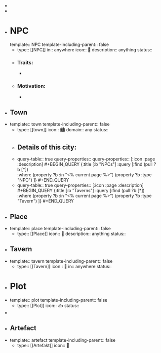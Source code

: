 -
-
- # NPC
  template:: NPC
  template-including-parent:: false
	- type:: [[NPC]]
	  in:: anywhere
	  icon:: 👤
	  description:: anything
	  status::
	- ### Traits:
		-
	- ### Motivation:
		-
- ## Town
- template:: town
  template-including-parent:: false
	- type:: [[town]]
	  icon:: 🏙️
	  domain:: any
	  status::
	- Details of this city:
		-
	- query-table:: true
	  query-properties::
	  query-properties:: [:icon :page :description]
	  #+BEGIN_QUERY
	   {:title [:b "NPCs"]
	   :query [:find (pull ?b [*])   
	   :where
	  (property ?b :in "<% current page %>")
	  (property ?b :type "NPC")
	   ]}
	  #+END_QUERY
	- query-table:: true
	  query-properties:: [:icon :page :description]
	  #+BEGIN_QUERY
	   {:title [:b "Taverns"]
	   :query [:find (pull ?b [*])   
	   :where
	  (property ?b :in "<% current page %>")
	  (property ?b :type "Tavern")
	   ]}
	  #+END_QUERY
- ## Place
- template:: place
  template-including-parent:: false
	- type:: [[Place]]
	  icon:: 🏰
	  description:: anything
	  status::
- ## Tavern
- template:: tavern
  template-including-parent:: false
	- type:: [[Tavern]]
	  icon:: 🍻
	  in:: anywhere
	  status::
- # Plot
- template:: plot
  template-including-parent:: false
	- type:: [[Plot]]
	  icon:: ✍️
	  status::
-
- ## Artefact
- template:: artefact
  template-including-parent:: false
	- type:: [[Artefakt]] 
	  icon:: 💍